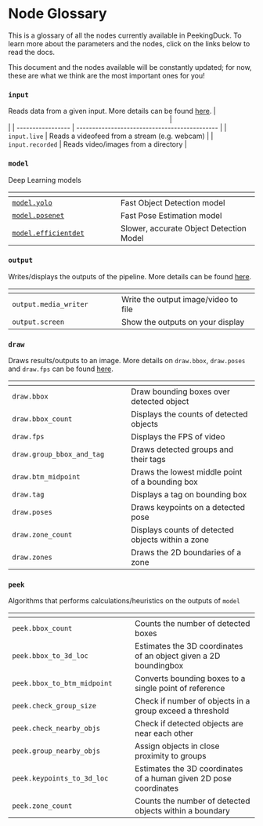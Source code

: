 # Node Glossary

This is a glossary of all the nodes currently available in PeekingDuck. To learn more about the parameters and the nodes, click on the links below to read the docs.

This document and the nodes available will be constantly updated; for now, these are what we think are the most important ones for you!


### `input`
Reads data from a given input. More details can be found [here](./io_draw_nodes.md#input-nodes).
| <img width=326 /> | <img width=654 />                             |
| ----------------- | --------------------------------------------- |
|  `input.live`     | Reads a videofeed from a stream (e.g. webcam) |
|  `input.recorded` | Reads video/images from a directory           |


### `model`
Deep Learning models

| <img width=326 />                      | <img width=654 />                       |
| -------------------------------------- | --------------------------------------- |
| [`model.yolo`](./models/yolo.md)       | Fast Object Detection model             |
| [`model.posenet`](./models/posenet.md) | Fast Pose Estimation model              |
| [`model.efficientdet`](./models/efficientdet.md) | Slower, accurate Object Detection Model |


### `output`
Writes/displays the outputs of the pipeline. More details can be found [here](./io_draw_nodes.md#output-nodes).

| <img width=326 />     | <img width=654 />                    |
| --------------------- | ------------------------------------ |
| `output.media_writer` | Write the output image/video to file |
| `output.screen`       | Show the outputs on your display     |


### `draw`
Draws results/outputs to an image. More details on `draw.bbox`, `draw.poses` and `draw.fps` can be found [here](./io_draw_nodes.md#draw-nodes).

| <img width=326 />          | <img width=654 />                                 |
| -------------------------- | ------------------------------------------------- |
|  `draw.bbox`               |  Draw bounding boxes over detected object         |
|  `draw.bbox_count`         | Displays the counts of detected objects           |
|  `draw.fps`                | Displays the FPS of video                         |
|  `draw.group_bbox_and_tag` | Draws detected groups and their tags              |
|  `draw.btm_midpoint`       | Draws the lowest middle point of a bounding box   |
|  `draw.tag`                | Displays a tag on bounding box                    |
|  `draw.poses`              | Draws keypoints on a detected pose                |
|  `draw.zone_count`         | Displays counts of detected objects within a zone |
|  `draw.zones`              | Draws the 2D boundaries of a zone                 |


### `peek`
Algorithms that performs calculations/heuristics on the outputs of `model`

| <img width=326 />                 | <img width=654 />                                                 |
| --------------------------------- | ----------------------------------------------------------------- |
|  `peek.bbox_count`           | Counts the number of detected boxes                               |
|  `peek.bbox_to_3d_loc`       | Estimates the 3D coordinates of an object given a 2D boundingbox  |
|  `peek.bbox_to_btm_midpoint` | Converts bounding boxes to a single point of reference            |
|  `peek.check_group_size`   | Check if number of objects in a group exceed a threshold          |
|  `peek.check_nearby_objs`    | Check if detected objects are near each other                     |
|  `peek.group_nearby_objs`    | Assign objects in close proximity to groups                       |
|  `peek.keypoints_to_3d_loc`  | Estimates the 3D coordinates of a human given 2D pose coordinates |
|  `peek.zone_count`           | Counts the number of detected objects within a boundary           |
